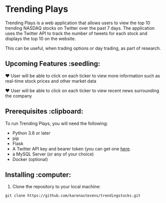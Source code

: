 <h1>Trending Plays</h1>

Trending Plays is a web application that allows users to view the top 10 trending NASDAQ stocks on Twitter over the past 7 days. The application uses the Twitter API to track the number of tweets for each stock and displays the top 10 on the website.

This can be useful, when trading options or day trading, as part of research.

<h2>Upcoming Features :seedling:</h2>

:heart: User will be able to click on each ticker to view more information such as real-time stock prices and other market data

:heart: User will be able to click on each ticker to view recent news surrounding the company

<h2>Prerequisites :clipboard:</h2>

To run Trending Plays, you will need the following:

* Python 3.8 or later
* pip
* Flask
* A Twitter API key and bearer token (you can get one [here](href="https://developer.twitter.com/en").
* a MySQL Server (or any of your choice)
* Docker (optional)

<h2>Installing :computer:</h2>

1. Clone the repository to your local machine:

```
git clone https://github.com/karenastevens/trendingstocks.git

```
